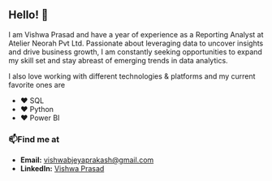 ## Hello! 👋

I am Vishwa Prasad and have a year of experience as a Reporting Analyst at Atelier Neorah Pvt Ltd. Passionate about leveraging data to uncover insights and drive business growth, I am constantly seeking opportunities to expand my skill set and stay abreast of emerging trends in data analytics.

I also love working with different technologies & platforms and my current favorite ones are

- ❤️ SQL
- ❤️ Python
- ❤️ Power BI

### 📫Find me at
- **Email:** [vishwabjeyaprakash@gmail.com](mailto:vishwabjeyaprakash@gmail.com)
- **LinkedIn:** [Vishwa Prasad](https://www.linkedin.com/in/vishwa-prasadbj/)
<!--
**vishwaprasad14/Vishwaprasad14** is a ✨ _special_ ✨ repository because its `README.md` (this file) appears on your GitHub profile.

Here are some ideas to get you started:

- 🔭 I’m currently working on ...
- 🌱 I’m currently learning ...
- 👯 I’m looking to collaborate on ...
- 🤔 I’m looking for help with ...
- 💬 Ask me about ...
- 📫 How to reach me: ...
- 😄 Pronouns: ...
- ⚡ Fun fact: ...
-->
